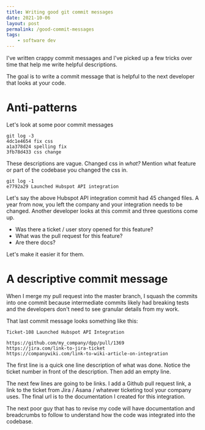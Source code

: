 ```yaml
---
title: Writing good git commit messages
date: 2021-10-06
layout: post
permalink: /good-commit-messages
tags:
    - software dev
---
```


I've written crappy commit messages and I've picked up a few tricks over time that help me write helpful descriptions.

The goal is to write a commit message that is helpful to the next developer that looks at your code.

# Anti-patterns
Let's look at some poor commit messages
```
git log -3
4dc1e4654 fix css
a1a378d24 spelling fix
3fb78d433 css change
```

These descriptions are vague. Changed css in _what?_ Mention what feature or part of the codebase you changed the css in.

```
git log -1
e7792a29 Launched Hubspot API integration 
```
Let's say the above Hubspot API integration commit had 45 changed files. A year from now, you left the company and your integration needs to be changed. Another developer looks at this commit and three questions come up.

- Was there a ticket / user story opened for this feature?
- What was the pull request for this feature?
- Are there docs?

Let's make it easier it for them.

# A descriptive commit message

When I merge my pull request into the master branch, I squash the commits into one commit because intermediate commits
likely had breaking tests and the developers don't need to see granular details from my work.

That last commit message looks something like this:

```
Ticket-108 Launched Hubspot API Integration

https://github.com/my_company/dpp/pull/1369
https://jira.com/link-to-jira-ticket
https://companywiki.com/link-to-wiki-article-on-integration
```

The first line is a quick one line description of what was done. Notice the ticket number in front of the description. Then add an empty line.

The next few lines are going to be links. I add a Github pull request link, a link to the ticket from Jira / Asana / whatever ticketing tool your company uses. The final url is to the documentation I created for this integration.

The next poor guy that has to revise my code will have documentation and breadcrumbs to follow to understand how the code was integrated into the codebase.
